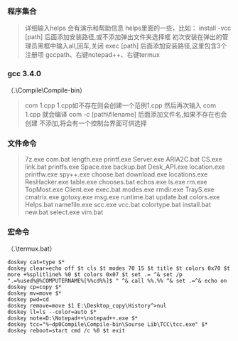 ### 程序集合

>详细输入helps
>会有演示和帮助信息
>helps里面的一些，比如：
>install -vcc [path]
>      后面添加安装路径,或不添加弹出文件夹选择框
>      初次安装在弹出的管理员黑框中输入all,回车,关闭
>exec [path]
>      后面添加安装路径,这里包含3个注册项
>      gccpath、右键notepad++、右键termux

### gcc 3.4.0

（.\Compile\Compile-bin）

>com 1.cpp
>      1.cpp如不存在则会创建一个范例1.cpp
>      然后再次输入 com 1.cpp 就会编译
>com -c [path\filename]
>      后面添加文件名,如果不存在也会创建
>      不添加,将会有一个控制台界面可供选择

### 文件命令



>7z.exe         com.bat       length.exe     printf.exe     Server.exe
>ARIA2C.bat     CS.exe        link.bat       printfs.exe    Space.exe
>backup.bat     Desk_API.exe  location.exe   printfw.exe    spy++.exe
>choose.bat     download.exe  locations.exe  ResHacker.exe  table.exe
>chooses.bat    echos.exe     ls.exe         rm.exe         TopMost.exe
>Client.exe     exec.bat      modes.exe      rmdir.exe      TrayS.exe
>cmatrix.exe    gotoxy.exe    msg.exe        runtime.bat    update.bat
>colors.exe     Helps.bat     namefile.exe   scc.exe        vcc.bat
>colortype.bat  install.bat   new.bat        select.exe     vim.bat

### 宏命令

（.\termux.bat）

```shell
doskey cat=type $*
doskey clear=echo off $t cls $t modes 70 15 $t title $t colors 0x70 $t more +%splitline% %0 $t colors 0x07 $t set .= ^& set /p ".=%used%@%COMPUTERNAME%[%%cd%%]$ " ^& call %%.%% ^& set .=^& echo on
doskey cp=copy $*
doskey mv=move $*
doskey pwd=cd
doskey remove=move $1 E:\Desktop_copy\History^>nul
doskey ll=ls --color=auto $*
doskey note=D:\Notepad++\notepad++.exe $*
doskey tcc="%~dp0Compile\Compile-bin\Sourse Lib\TCC\tcc.exe" $*
doskey reboot=start cmd /c %0 $t exit
```

